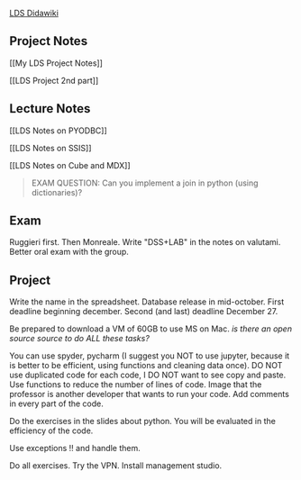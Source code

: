 
[LDS Didawiki](http://didawiki.di.unipi.it/doku.php/mds/lbi/start)

## Project Notes

[[My LDS Project Notes]]

[[LDS Project 2nd part]]
## Lecture Notes

[[LDS Notes on PYODBC]]

[[LDS Notes on SSIS]]

[[LDS Notes on Cube and MDX]]

> EXAM QUESTION: Can you implement a join in python (using dictionaries)? 

## Exam
Ruggieri first. Then Monreale. Write "DSS+LAB" in the notes on valutami.
Better oral exam with the group.

## Project
Write the name in the spreadsheet.
Database release in mid-october.
First deadline beginning december.
Second (and last) deadline December 27.

Be prepared to download a VM of 60GB to use MS on Mac.
*is there an open source source to do ALL these tasks?*

You can use spyder, pycharm (I suggest you NOT to use jupyter, because it is better to be efficient, using functions and cleaning data once).
DO NOT use duplicated code for each code, I DO NOT want to see copy and paste. Use functions to reduce the number of lines of code. Image that the professor is another developer that wants to run your code. Add comments in every part of the code.

Do the exercises in the slides about python. You will be evaluated in the efficiency of the code.

Use exceptions !! and handle them.

Do all exercises.
Try the VPN.
Install management studio.







